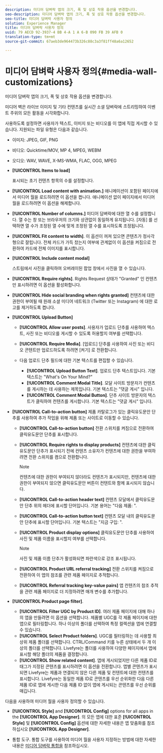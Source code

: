 ```yaml
---
description: 미디어 담벼락 앱의 크기, 폭 및 상호 작용 옵션을 변경합니다.
seo-description: 미디어 담벼락 앱의 크기, 폭 및 상호 작용 옵션을 변경합니다.
seo-title: 미디어 담벼락 사용자 정의
solution: Experience Manager
title: 미디어 담벼락 사용자 정의
uuid: 79 AECD 92-3937-4 BB 4-A 1 A 6-B 090 FB 39 AFB 0
translation-type: tm+mt
source-git-commit: 67aeb3de964473b326c88c3a3f81ff48a6a12652

---
```



# 미디어 담벼락 사용자 정의{#media-wall-customizations}

미디어 담벼락 앱의 크기, 폭 및 상호 작용 옵션을 변경합니다.



미디어 벽은 라이브 이미지 및 기타 컨텐츠를 실시간 소셜 담벼락에 스트리밍하여 이벤트 주위의 모든 활동을 시각화합니다.

사용하도록 설정하면 사용자가 텍스트, 이미지 또는 비디오를 이 앱에 직접 게시할 수 있습니다. 지원되는 파일 유형은 다음과 같습니다.

* 이미지: JPEG, GIF, PNG
* 비디오: Quicktime/MOV, MP 4, MPEG, WEBM
* 오디오: WAV, WAVE, X-MS-WMA, FLAC, OGG, MPEG

* **[!UICONTROL Items to load]**

   표시되는 초기 컨텐츠 항목의 수를 설정합니다.

* **[!UICONTROL Load content with animation.]** 애니메이션이 포함된 페이지에서 미디어 월을 로드하려면 이 옵션을 켭니다. 애니메이션 없이 페이지에서 미디어 월을 로드하려면 이 옵션을 해제합니다.
* **[!UICONTROL Number of columns.]** 미디어 담벼락에 대한 열 수를 설정합니다. 열 수는 창 또는 브라우저의 크기와 상관없이 동일하게 유지됩니다. [자동] 를 선택하면 열 수가 조정된 열 수에 맞게 조정된 열 수를 표시하도록 조정됩니다.
* **[!UICONTROL Fit content to width]**. 이 옵션이 꺼져 있으면 콘텐츠가 정사각형으로 잘립니다. 전체 카드가 가득 찼는지 여부에 관계없이 이 옵션을 켜짐으로 전환하여 카드에 전체 이미지를 표시합니다.
* **[!UICONTROL Include content modal]**

   스트림에서 사진을 클릭하여 오버레이된 팝업 창에서 사진을 열 수 있습니다.

* **[!UICONTROL Require rights]**. Rights Request 상태가 "Granted" 인 컨텐츠만 표시하려면 이 옵션을 활성화합니다.
* **[!UICONTROL Hide social branding when rights granted]** 컨텐츠에 대한 권한이 부여될 때 원래 소셜 미디어 네트워크 (Twitter 또는 Instagram) 에 대한 로고를 제거하도록 켭니다.

* **[!UICONTROL Upload Button]**

   * **[!UICONTROL Allow user posts]**. 사용자가 업로드 단추를 사용하여 텍스트, 사진 또는 비디오를 게시할 수 있도록 허용할지 여부를 선택합니다.
   * **[!UICONTROL Require Media]**. [업로드] 단추를 사용하여 사진 또는 비디오 콘텐트만 업로드하도록 하려면 [켜기] 로 전환합니다.
   * 다음 업로드 단추 필드에 대한 기본 텍스트를 편집할 수 있습니다.

      * **[!UICONTROL Upload Button Text]**. 업로드 단추 텍스트입니다. 기본 텍스트는 "What's On Your Mind?"
      * **[!UICONTROL Comment Modal Title]**. 모달 사이트 방문자가 컨텐츠를 게시하는 데 사용하는 제목입니다. 기본 텍스트는 "댓글 게시" 입니다.
      * **[!UICONTROL Comment Modal Button]**. 단추 사이트 방문자의 텍스트가 클릭하여 컨텐츠를 게시합니다. 기본 텍스트는 "댓글 게시" 입니다.

* **[!UICONTROL Call-to-action button]** 제품 카탈로그가 있는 클릭유도문안 단추를 사용하여 추가 작업을 위해 제품 또는 사이트로 이동할 수 있습니다.

   * **[!UICONTROL Call-to-action button]** 전환 스위치를 켜짐으로 전환하여 클릭유도문안 단추를 표시합니다.
   * **[!UICONTROL Require rights to display products]** 컨텐츠에 대한 클릭유도문안 단추가 표시되기 전에 컨텐츠 소유자가 컨텐츠에 대한 권한을 부여하려면 전환 스위치를 켬으로 전환합니다.

      >[!NOTE]
      >
      >컨텐츠에 대한 권한이 부여되지 않더라도 컨텐츠가 표시되지만, 컨텐츠에 대한 권한이 부여되지 않으면 클릭유도문안 버튼이 컨텐트와 함께 표시되지 않습니다.

   * **[!UICONTROL Call-to-action header text]** 컨텐츠 모달에서 클릭유도문안 단추 위의 헤더에 표시할 단어입니다. 기본 용어는 "다음 제품: ".
   * **[!UICONTROL Call-to-action button text]** 컨텐츠 모달 내의 클릭유도문안 단추에 표시할 단어입니다. 기본 텍스트는 "지금 구입: ".
   * **[!UICONTROL Product display options]** 클릭유도문안 단추를 사용하여 사진 및 제품 이름을 표시할지 여부를 선택합니다.

      >[!NOTE]
      >
      >사진 및 제품 이름 단추가 활성화되면 파란색으로 강조 표시됩니다.

   * **[!UICONTROL Product URL referral tracking]** 전환 스위치를 켜짐으로 전환하여 이 앱의 참조를 관련 제품 페이지로 추적합니다.
   * **[!UICONTROL Referral tracking key-value pairs]** 앱 컨텐츠의 참조 추적을 관련 제품 페이지로 더 지정하려면 매개 변수를 추가합니다.

* **[!UICONTROL Product page filter]**.
   * **[!UICONTROL Filter UGC by Product ID]**. 여러 제품 페이지에 대해 하나의 앱을 만들려면 이 옵션을 선택합니다. 제품별 UGC를 각 제품 페이지에 대한 앱으로 필터링합니다. 하나 이상의 폴더를 선택하여 특정 컬렉션을 앱에 연결할 수 있습니다.
   * **[!UICONTROL Select Product folders]**. UGC를 필터링하는 데 사용할 최상위 제품 폴더를 선택합니다. CTRL/Command 키를 누른 상태에서 두 개 이상의 폴더를 선택합니다. Livefyre는 폴더를 사용하여 다양한 페이지에서 앱에 표시할 해당 폴더의 제품을 결정합니다.
   * **[!UICONTROL Show related content]**. 앱에 게시되었지만 다른 제품 ID로 태그가 지정된 콘텐츠를 표시하려면 이 옵션을 전환합니다. 앱별 콘텐츠가 표시되면 Livefyre는 제품과 연결되지 않은 다른 제품 및 컨텐트에 대한 컨텐츠를 표시합니다. Livefyre는 동일한 제품 ID로 콘텐츠를 우선 순위화한 다음 다른 제품 ID로 앱에 게시한 다음 제품 ID 없이 앱에 게시되는 콘텐츠를 우선 순위를 매깁니다.

다음을 사용하여 미디어 월을 사용자 정의할 수 있습니다.

* **[!UICONTROL Style]** and **[!UICONTROL Config]** options for all apps in the **[!UICONTROL App Designer]**. 의 모든 앱에 대한 표준 **[!UICONTROL Style]** 및 **[!UICONTROL Config]** 옵션에 대한 자세한 내용은 앱 맞춤화를 참조하십시오 **[!UICONTROL App Designer]**.

* 통합 도구. 통합 도구를 사용하여 미디어 월을 사용자 지정하는 방법에 대한 자세한 내용은 [미디어 담벼락 통합을](/help/implementation/c-app-integrations/c-media-wall-integration.md) 참조하십시오.

